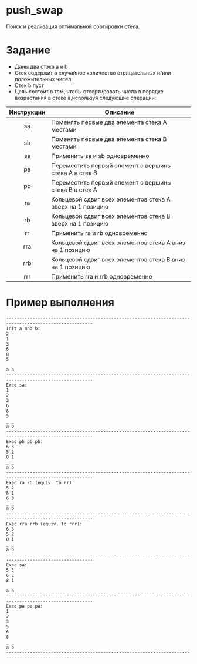 # push_swap
Поиск и реализация оптимальной сортировки стека.

# Задание
- Даны два стэка a и b
- Стек содержит a случайное количество отрицательных и/или положительных чисел.
- Стек b пуст
- Цель состоит в том, чтобы отсортировать числа в порядке возрастания в стеке a,используя следующие операции:

| Инструкции    |    Описание   |
|:-------------:|---------------|
| sa            | Поменять первые два элемента стека А местами |
| sb            | Поменять первые два элемента стека В местами |
| ss            | Применить sa и sb одновременно |
| pa            | Переместить первый элемент с вершины стека А в стек В |
| pb            | Переместить первый элемент с вершины стека В в стек А |
| ra            | Кольцевой сдвиг всех элементов стека А вверх на 1 позицию|
| rb            | Кольцевой сдвиг всех элементов стека В вверх на 1 позицию|
| rr            | Применить ra и rb одновременно |
| rra           | Кольцевой сдвиг всех элементов стека А вниз на 1 позицию|
| rrb           | Кольцевой сдвиг всех элементов стека В вниз на 1 позицию|
| rrr           | Применить rra и rrb одновременно |

# Пример выполнения

```
-------------------------------------------------------------------------------------------------------
Init a and b:
2
1
3
6
8
5
_ _
a b
-------------------------------------------------------------------------------------------------------
Exec sa:
1
2
3
6
8
5
_ _
a b
-------------------------------------------------------------------------------------------------------
Exec pb pb pb:
6 3
5 2
8 1
_ _
a b
-------------------------------------------------------------------------------------------------------
Exec ra rb (equiv. to rr):
5 2
8 1
6 3
_ _
a b
-------------------------------------------------------------------------------------------------------
Exec rra rrb (equiv. to rrr):
6 3
5 2
8 1
_ _
a b
-------------------------------------------------------------------------------------------------------
Exec sa:
5 3
6 2
8 1
_ _
a b
-------------------------------------------------------------------------------------------------------
Exec pa pa pa:
1
2
3
5
6
8
_ _
a b 
-------------------------------------------------------------------------------------------------------
